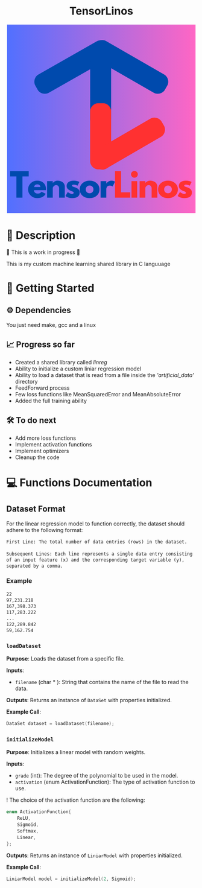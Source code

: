 <div align="center">
<h1>TensorLinos</h1>

![Logo](/images/logo.png)

</div>

# :pencil: Description
:construction: This is a work in progress :construction:

This is my custom machine learning shared library in C languuage

# :rocket: Getting Started

## :gear: Dependencies

You just need make, gcc and a linux

## :chart_with_upwards_trend: Progress so far
- Created a shared library called _linreg_
- Ability to initialize a custom liniar regression model
- Ability to load a dataset that is read from a file inside the _'artificial_data'_ directory
- FeedForward process
- Few loss functions like MeanSquaredError and MeanAbsoluteError
- Added the full training ability

## :hammer_and_wrench: To do next
- Add more loss functions
- Implement activation functions
- Implement optimizers
- Cleanup the code

# :computer: Functions Documentation

## Dataset Format

For the linear regression model to function correctly, the dataset should adhere to the following format:

    First Line: The total number of data entries (rows) in the dataset.

    Subsequent Lines: Each line represents a single data entry consisting of an input feature (x) and the corresponding target variable (y), separated by a comma.
### Example
```
22
97,231.218
167,398.373
117,283.222
...
122,289.842
59,162.754
```

### `loadDataset`

**Purpose**: Loads the dataset from a specific file.

**Inputs**:
- `filename` (char * ): String that contains the name of the file to read the data.

**Outputs**: Returns an instance of `DataSet` with properties initialized.

**Example Call**:
```c
DataSet dataset = loadDataset(filename);
```

### `initializeModel`

**Purpose**: Initializes a linear model with random weights.

**Inputs**:
- `grade` (int): The degree of the polynomial to be used in the model.
- `activation` (enum ActivationFunction): The type of activation function to use.

! The choice of the activation function are the following:
```c
enum ActivationFunction{
    ReLU,
    Sigmoid,
    Softmax,
    Linear,
};
```
**Outputs**: Returns an instance of `LiniarModel` with properties initialized.

**Example Call**:
```c
LiniarModel model = initializeModel(2, Sigmoid);
